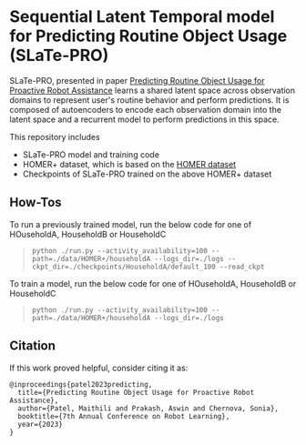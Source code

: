 # Sequential Latent Temporal model for Predicting Routine Object Usage (SLaTe-PRO)

SLaTe-PRO, presented in paper [Predicting Routine Object Usage for Proactive Robot Assistance](https://openreview.net/forum?id=rvh0vkwKUM) learns a shared latent space across observation domains to represent user's routine behavior and perform predictions. It is composed of autoencoders to encode each observation domain into the latent space and a recurrent model to perform predictions in this space.

This repository includes 
- SLaTe-PRO model and training code
- HOMER+ dataset, which is based on the [HOMER dataset](https://github.com/GT-RAIL/rail_tasksim/tree/homer/routines)
- Checkpoints of SLaTe-PRO trained on the above HOMER+ dataset


## How-Tos

To run a previously trained model, run the below code for one of HOuseholdA, HouseholdB or HouseholdC

>`python ./run.py --activity_availability=100 --path=./data/HOMER+/householdA --logs_dir=./logs --ckpt_dir=./checkpoints/HouseholdA/default_100 --read_ckpt`

To train a model, run the below code for one of HOuseholdA, HouseholdB or HouseholdC

>`python ./run.py --activity_availability=100 --path=./data/HOMER+/householdA --logs_dir=./logs`





## Citation
If this work proved helpful, consider citing it as:
```
@inproceedings{patel2023predicting,
  title={Predicting Routine Object Usage for Proactive Robot Assistance},
  author={Patel, Maithili and Prakash, Aswin and Chernova, Sonia},
  booktitle={7th Annual Conference on Robot Learning},
  year={2023}
}
```